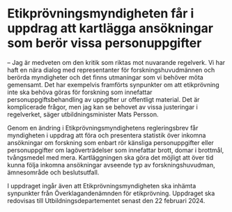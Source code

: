 # Etikprövningsmyndigheten får i uppdrag att kartlägga ansökningar som berör vissa personuppgifter

– Jag är medveten om den kritik som riktas mot nuvarande regelverk. Vi har haft en nära dialog med representanter för forskningshuvudmännen och berörda myndigheter och det finns utmaningar som vi behöver möta gemensamt. Det har exempelvis framförts synpunkter om att etikprövning inte ska behöva göras för forskning som innefattar personuppgiftsbehandling av uppgifter ur offentligt material. Det är komplicerade frågor, men jag kan se behovet av vissa justeringar i regelverket, säger utbildningsminister Mats Persson.

Genom en ändring i Etikprövningsmyndighetens regleringsbrev får myndigheten i uppdrag att föra och presentera statistik över inkomna ansökningar om forskning som enbart rör känsliga personuppgifter eller personuppgifter om lagöverträdelser som innefattar brott, domar i brottmål, tvångsmedel med mera. Kartläggningen ska göra det möjligt att över tid kunna följa inkomna ansökningar avseende typ av forskningshuvudman, ämnesområde och beslutsutfall.

I uppdraget ingår även att Etikprövningsmyndigheten ska inhämta synpunkter från Överklagandenämnden för etikprövning. Uppdraget ska redovisas till Utbildningsdepartementet senast den 22 februari 2024\.
